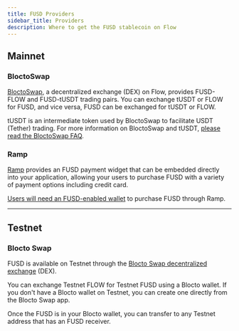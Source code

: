 ```yaml
---
title: FUSD Providers
sidebar_title: Providers
description: Where to get the FUSD stablecoin on Flow
---
```


## Mainnet

### BloctoSwap

[BloctoSwap](https://swap.blocto.app/), 
a decentralized exchange (DEX) on Flow,
provides FUSD-FLOW and FUSD-tUSDT trading pairs. 
You can exchange tUSDT or FLOW for FUSD, and vice versa, 
FUSD can be exchanged for tUSDT or FLOW.

tUSDT is an intermediate token used by BloctoSwap to facilitate USDT (Tether) trading.
For more information on BloctoSwap and tUSDT, 
[please read the BloctoSwap FAQ](https://guide.blocto.app/article/bloctoswap-intro-faq).

### Ramp

[Ramp](https://ramp.network/) provides an FUSD payment 
widget that can be embedded directly into your application,
allowing your users to purchase FUSD with a variety of payment options
including credit card.

[Users will need an FUSD-enabled wallet](#how-do-i-get-an-fusd-enabled-wallet) 
to purchase FUSD through Ramp. 

---

## Testnet

### Blocto Swap

FUSD is available on Testnet through the 
[Blocto Swap decentralized exchange](https://swap-testnet.blocto.app/) (DEX).

You can exchange Testnet FLOW for 
Testnet FUSD using a Blocto wallet.
If you don't have a Blocto wallet on Testnet,
you can create one directly from the Blocto Swap app.

Once the FUSD is in your Blocto wallet,
you can transfer to any Testnet address that has an FUSD receiver.
